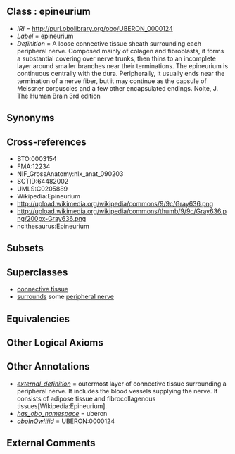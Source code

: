 
## Class : epineurium

 * *IRI* = http://purl.obolibrary.org/obo/UBERON_0000124
 * *Label* = epineurium
 * *Definition* = A loose connective tissue sheath surrounding each peripheral nerve. Composed mainly of colagen and fibroblasts, it forms a substantial covering over nerve trunks, then thins to an incomplete layer around smaller branches near their terminations. The epineurium is continuous centrally with the dura. Peripherally, it usually ends near the termination of a nerve fiber, but it may continue as the capsule of Meissner corpuscles and a few other encapsulated endings. Nolte, J. The Human Brain 3rd edition

## Synonyms


## Cross-references

 * BTO:0003154
 * FMA:12234
 * NIF_GrossAnatomy:nlx_anat_090203
 * SCTID:64482002
 * UMLS:C0205889
 * Wikipedia:Epineurium
 * http://upload.wikimedia.org/wikipedia/commons/9/9c/Gray636.png
 * http://upload.wikimedia.org/wikipedia/commons/thumb/9/9c/Gray636.png/200px-Gray636.png
 * ncithesaurus:Epineurium

## Subsets


## Superclasses

 * [connective tissue](../../UBERON/84/UBERON_0002384.md)
 * [surrounds](../../RO/21/RO_0002221.md) some [peripheral nerve](../../UBERON/03/UBERON_0002003.md)

## Equivalencies


## Other Logical Axioms


## Other Annotations

 * *[external_definition](../../UBPROP/01/UBPROP_0000001.md)* = outermost layer of connective tissue surrounding a peripheral nerve. It includes the blood vessels supplying the nerve. It consists of adipose tissue and fibrocollagenous tissues[Wikipedia:Epineurium].
 * *[has_obo_namespace](../../ce/oboInOwl#hasOBONamespace.md)* = uberon
 * *[oboInOwl#id](../../id/oboInOwl#id.md)* = UBERON:0000124

## External Comments

